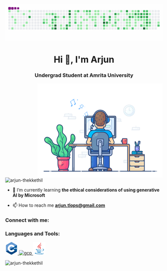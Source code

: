 [![MasterHead](https://raw.githubusercontent.com/Platane/snk/output/github-contribution-grid-snake.gif)](https://arjun-thekkethil.io)
<h1 align="center">Hi 👋, I'm Arjun</h1>
<h3 align="center">Undergrad Student at Amrita University</h3>
<img align="right" alt="Coding" width="400" src="https://raw.githubusercontent.com/SupianIDz/SupianIDz/main/coding.gif">

<p align="left"> <img src="https://komarev.com/ghpvc/?username=arjun-thekkethil&label=Profile%20views&color=0e75b6&style=flat" alt="arjun-thekkethil" /> </p>

- 🌱 I’m currently learning **the ethical considerations of using generative AI by Microsoft**

- 📫 How to reach me **arjun.tlops@gmail.com**

<h3 align="left">Connect with me:</h3>
<p align="left">
</p>

<h3 align="left">Languages and Tools:</h3>
<p align="left"> <a href="https://www.w3schools.com/cpp/" target="_blank" rel="noreferrer"> <img src="https://raw.githubusercontent.com/devicons/devicon/master/icons/cplusplus/cplusplus-original.svg" alt="cplusplus" width="40" height="40"/> </a> <a href="https://cloud.google.com" target="_blank" rel="noreferrer"> <img src="https://www.vectorlogo.zone/logos/google_cloud/google_cloud-icon.svg" alt="gcp" width="40" height="40"/> </a> <a href="https://www.java.com" target="_blank" rel="noreferrer"> <img src="https://raw.githubusercontent.com/devicons/devicon/master/icons/java/java-original.svg" alt="java" width="40" height="40"/> </a> </p>

<p><img align="center" src="https://github-readme-streak-stats.herokuapp.com/?user=arjun-thekkethil&" alt="arjun-thekkethil" /></p>
